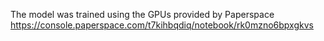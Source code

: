 The model was trained using the GPUs provided by Paperspace
https://console.paperspace.com/t7kihbqdiq/notebook/rk0mzno6bpxgkvs
